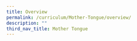 ```yaml
---
title: Overview
permalink: /curriculum/Mother-Tongue/overview/
description: ""
third_nav_title: Mother Tongue
---
```

